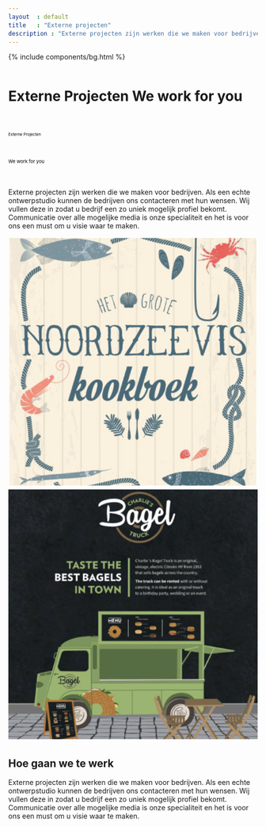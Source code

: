 ```yaml
---
layout  : default
title   : "Externe projecten"
description : "Externe projecten zijn werken die we maken voor bedrijven. Als een echte ontwerpstudio kunnen de bedrijven ons contacteren met hun wensen. Wij vullen deze in zodat u bedrijf een zo uniek mogelijk profiel bekomt. Communicatie over alle mogelijke media is onze specialiteit en het is voor ons een must om u visie waar te maken."
---
```

{% include components/bg.html %}
<div class="externe container flex column maxed ">
    <h1 class="ahs__title padded-top-xxl blue xl bold show-edge">
        Externe Projecten 
        <span class="ahs__title flex column bold lg">We work for you</span>
    </h1>
    <div class="svg-container ahs__title bold xl padded-top-xxl hide-edge">
        <div class="svg-box">
            <svg viewBox="0 0 900 100">
                <symbol id="d-text">
                    <text text-anchor="left" x="0" y="81%" class="text--line">Externe Projecten</text>
                </symbol>
                <g class="g-ants">
                    <use xlink:href="#d-text"
                         class="text-copy"></use>
                </g>
            </svg>
        </div>
        <div class="svg-box">
            <svg viewBox="0 0 750 110">
                <symbol id="m-text">
                    <text text-anchor="left" x="0" y="55%" class="text--line">We work for you</text>
                </symbol>
                <g class="g-ants">
                    <use xlink:href="#m-text"
                         class="text-copy"></use>
                </g>
            </svg>
        </div>
    </div>
    <div class="ahs__paragraph">
        <p>Externe projecten zijn werken die we maken voor bedrijven. Als een echte ontwerpstudio kunnen de bedrijven ons contacteren met hun wensen. Wij vullen deze in zodat u bedrijf een zo uniek mogelijk profiel bekomt. Communicatie over alle mogelijke media is onze specialiteit en het is voor ons een must om u visie waar te maken. </p>
    </div>
    <div class="row flex externe-details">
        <div class="externe-section flex-child flex column wrap">
            <img class="externe-section-image" src="/assets/img/projects/externe/Noordzeevis.png">
            <img class="externe-section-image" src="/assets/img/projects/externe/CharliesBagel.png">
        </div>
        <div class="externe-section flex-child stretch">
            <h2 class="ahs__title flex column medium sm">Hoe gaan we te werk</h2>
            <div class="ahs__paragraph padded-top">
                <p>Externe projecten zijn werken die we maken voor bedrijven. Als een echte ontwerpstudio kunnen de bedrijven ons contacteren met hun wensen. Wij vullen deze in zodat u bedrijf een zo uniek mogelijk profiel bekomt. Communicatie over alle mogelijke media is onze specialiteit en het is voor ons een must om u visie waar te maken.</p>
            </div>
        </div>
    </div>
</div>

